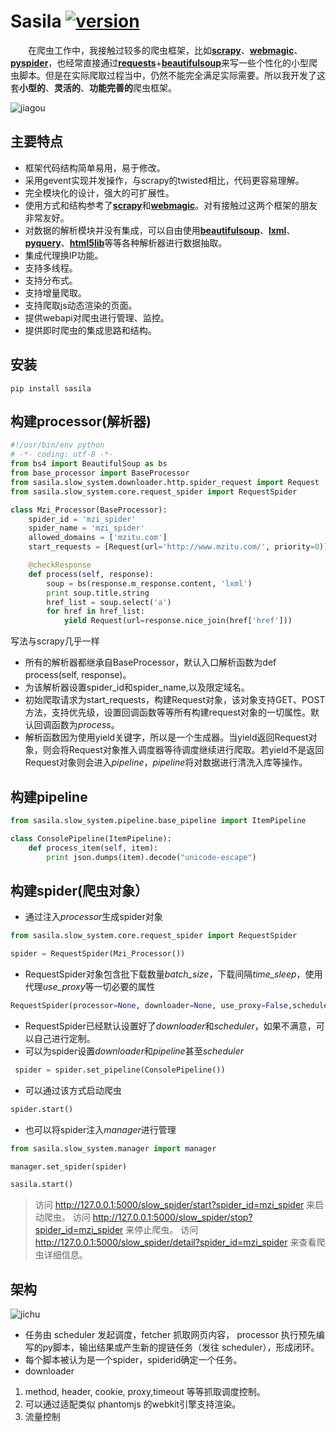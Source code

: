 # Sasila [![version](https://img.shields.io/badge/version-0.0.1-green.svg)](https://pypi.python.org/pypi/Sasila)

&emsp;&emsp;在爬虫工作中，我接触过较多的爬虫框架，比如[**scrapy**](https://github.com/scrapy/scrapy)、[**webmagic**](https://github.com/code4craft/webmagic)、[**pyspider**](https://github.com/binux/pyspider)，也经常直接通过[**requests**](https://github.com/requests/requests)+[**beautifulsoup**](https://github.com/il-vladislav/BeautifulSoup4)来写一些个性化的小型爬虫脚本。但是在实际爬取过程当中，仍然不能完全满足实际需要。所以我开发了这套**小型的**、**灵活的**、**功能完善的**爬虫框架。

![jiagou](https://github.com/DarkSand/Sasila/blob/master/pic/jigou.png)

## **主要特点**

* 框架代码结构简单易用，易于修改。
* 采用gevent实现并发操作，与scrapy的twisted相比，代码更容易理解。
* 完全模块化的设计，强大的可扩展性。
* 使用方式和结构参考了[**scrapy**](https://github.com/scrapy/scrapy)和[**webmagic**](https://github.com/code4craft/webmagic)。对有接触过这两个框架的朋友非常友好。
* 对数据的解析模块并没有集成，可以自由使用[**beautifulsoup**](https://github.com/il-vladislav/BeautifulSoup4)、[**lxml**](https://github.com/lxml/lxml)、[**pyquery**](https://github.com/gawel/pyquery)、[**html5lib**](https://github.com/html5lib/html5lib-python)等等各种解析器进行数据抽取。
* 集成代理换IP功能。
* 支持多线程。
* 支持分布式。
* 支持增量爬取。
* 支持爬取js动态渲染的页面。
* 提供webapi对爬虫进行管理、监控。
* 提供即时爬虫的集成思路和结构。

## **安装**
```
pip install sasila
```

## **构建processor(解析器)**
```python
#!/usr/bin/env python
# -*- coding: utf-8 -*-
from bs4 import BeautifulSoup as bs
from base_processor import BaseProcessor
from sasila.slow_system.downloader.http.spider_request import Request
from sasila.slow_system.core.request_spider import RequestSpider

class Mzi_Processor(BaseProcessor):
    spider_id = 'mzi_spider'
    spider_name = 'mzi_spider'
    allowed_domains = ['mzitu.com']
    start_requests = [Request(url='http://www.mzitu.com/', priority=0)]

    @checkResponse
    def process(self, response):
        soup = bs(response.m_response.content, 'lxml')
        print soup.title.string
        href_list = soup.select('a')
        for href in href_list:
            yield Request(url=response.nice_join(href['href']))
```
写法与scrapy几乎一样

* 所有的解析器都继承自BaseProcessor，默认入口解析函数为def process(self, response)。
* 为该解析器设置spider_id和spider_name,以及限定域名。
* 初始爬取请求为start_requests，构建Request对象，该对象支持GET、POST方法，支持优先级，设置回调函数等等所有构建request对象的一切属性。默认回调函数为*process*。
* 解析函数因为使用yield关键字，所以是一个生成器。当yield返回Request对象，则会将Request对象推入调度器等待调度继续进行爬取。若yield不是返回Request对象则会进入*pipeline*，*pipeline*将对数据进行清洗入库等操作。

## **构建pipeline**
```python
from sasila.slow_system.pipeline.base_pipeline import ItemPipeline

class ConsolePipeline(ItemPipeline):
    def process_item(self, item):
        print json.dumps(item).decode("unicode-escape")
```
## **构建spider(爬虫对象）**
* 通过注入*processor*生成spider对象
```python
from sasila.slow_system.core.request_spider import RequestSpider

spider = RequestSpider(Mzi_Processor())
```
* RequestSpider对象包含批下载数量*batch_size*，下载间隔*time_sleep*，使用代理*use_proxy*等一切必要的属性
```python
RequestSpider(processor=None, downloader=None, use_proxy=False,scheduler=None,batch_size=None,time_sleep=None)
```
* RequestSpider已经默认设置好了*downloader*和*scheduler*，如果不满意，可以自己进行定制。
* 可以为spider设置*downloader*和*pipeline*甚至*scheduler*
```python
 spider = spider.set_pipeline(ConsolePipeline())
```
* 可以通过该方式启动爬虫
```python
spider.start()
```
* 也可以将spider注入*manager*进行管理
```python
from sasila.slow_system.manager import manager

manager.set_spider(spider)

sasila.start()
```

>访问 http://127.0.0.1:5000/slow_spider/start?spider_id=mzi_spider 来启动爬虫。
>访问 http://127.0.0.1:5000/slow_spider/stop?spider_id=mzi_spider 来停止爬虫。
>访问 http://127.0.0.1:5000/slow_spider/detail?spider_id=mzi_spider 来查看爬虫详细信息。

## **架构**
![jichu](https://github.com/DarkSand/Sasila/blob/master/pic/jichu.png)

* 任务由 scheduler 发起调度，fetcher 抓取网页内容， processor 执行预先编写的py脚本，输出结果或产生新的提链任务（发往 scheduler），形成闭环。
* 每个脚本被认为是一个spider，spiderid确定一个任务。
* downloader
1. method, header, cookie, proxy,timeout 等等抓取调度控制。
2. 可以通过适配类似 phantomjs 的webkit引擎支持渲染。
3. 流量控制